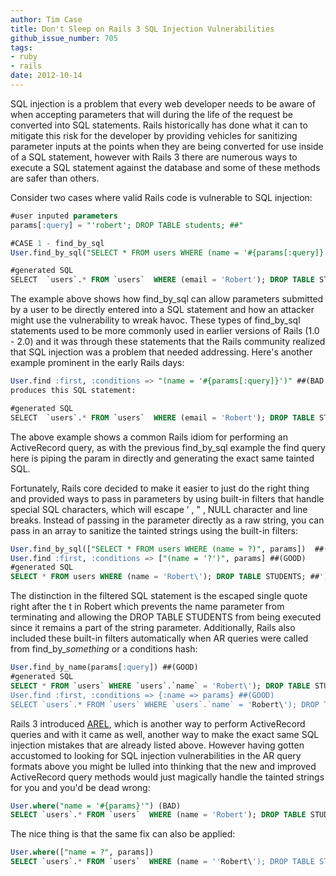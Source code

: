 ```yaml
---
author: Tim Case
title: Don't Sleep on Rails 3 SQL Injection Vulnerabilities
github_issue_number: 705
tags:
- ruby
- rails
date: 2012-10-14
---
```




SQL injection is a problem that every web developer needs to be aware of when accepting parameters that will during the life of the request be converted into SQL statements. Rails historically has done what it can to mitigate this risk for the developer by providing vehicles for sanitizing parameter inputs at the points when they are being converted for use inside of a SQL statement, however with Rails 3 there are numerous ways to execute a SQL statement against the database and some of these methods are safer than others.

Consider two cases where valid Rails code is vulnerable to SQL injection:

```sql
#user inputed parameters
params[:query] = "'robert'; DROP TABLE students; ##"

#CASE 1 - find_by_sql
User.find_by_sql("SELECT * FROM users WHERE (name = '#{params[:query]}'")  ##(BAD BAD BAD)

#generated SQL
SELECT  `users`.* FROM `users`  WHERE (email = 'Robert'); DROP TABLE STUDENTS; ##') ##(THIS STATEMENT WILL DROP TABLE STUDENTS)

```

The example above shows how find_by_sql can allow parameters submitted by a user to be directly entered into a SQL statement and how an attacker might use the vulnerability to wreak havoc.  These types of find_by_sql statements used to be more commonly used in earlier versions of Rails (1.0 - 2.0) and it was through these statements that the Rails community realized that SQL injection was a problem that needed addressing.  Here's another example prominent in the early Rails days:

```sql
User.find :first, :conditions => "(name = '#{params[:query]}')" ##(BAD BAD BAD)
produces this SQL statement:

#generated SQL
SELECT  `users`.* FROM `users`  WHERE (email = 'Robert'); DROP TABLE STUDENTS; ##') ##(THIS STATEMENT WILL DROP TABLE STUDENTS)

```

The above example shows a common Rails idiom for performing an ActiveRecord query, as with the previous find_by_sql example the find query here is piping the param in directly and generating the exact same tainted SQL.

Fortunately, Rails core decided to make it easier to just do the right thing and provided ways to pass in parameters by using built-in filters that handle special SQL characters, which will escape ’ , " , NULL character and line breaks. Instead of passing in the parameter directly as a raw string, you can pass in an array to sanitize the tainted strings using the built-in filters:

```sql
User.find_by_sql(["SELECT * FROM users WHERE (name = ?)", params])  ##(GOOD)
User.find :first, :conditions => ["(name = '?')", params] ##(GOOD)
#generated SQL
SELECT * FROM users WHERE (name = 'Robert\'); DROP TABLE STUDENTS; ##') (RETURNS NIL)

```

The distinction in the filtered SQL statement is the escaped single quote right after the t in Robert which prevents the name parameter from terminating and allowing the DROP TABLE STUDENTS from being executed since it remains a part of the string parameter. Additionally, Rails also included these built-in filters automatically when AR queries were called from find_by_*something* or a conditions hash:

```sql
User.find_by_name(params[:query]) ##(GOOD)
#generated SQL
SELECT * FROM `users` WHERE `users`.`name` = 'Robert\'); DROP TABLE STUDENTS; ##' (RETURNS NIL)
User.find :first, :conditions => {:name => params} ##(GOOD)
SELECT `users`.* FROM `users` WHERE `users`.`name` = 'Robert\'); DROP TABLE STUDENTS; ##' (RETURNS NIL)

```

Rails 3 introduced [AREL](https://github.com/rails/arel), which is another way to perform ActiveRecord queries and with it came as well, another way to make the exact same SQL injection mistakes that are already listed above. However having gotten accustomed to looking for SQL injection vulnerabilities in the AR query formats above you might be lulled into thinking that the new and improved ActiveRecord query methods would just magically handle the tainted strings for you and you'd be dead wrong:

```sql
User.where("name = '#{params}'") (BAD)
SELECT `users`.* FROM `users`  WHERE (name = 'Robert'); DROP TABLE STUDENTS; ##') ##(THIS STATEMENT WILL DROP TABLE STUDENTS)

```

The nice thing is that the same fix can also be applied:

```sql
User.where(["name = ?", params])
SELECT `users`.* FROM `users`  WHERE (name = ''Robert\'); DROP TABLE STUDENTS; ##'')  ##(RETURNS NIL)

```

